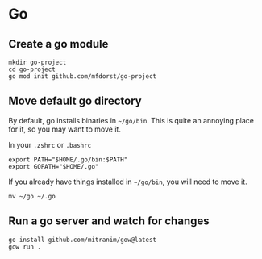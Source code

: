 # Go

## Create a go module
```
mkdir go-project
cd go-project
go mod init github.com/mfdorst/go-project
```

## Move default go directory
By default, go installs binaries in `~/go/bin`. This is quite an annoying place for it, so you may
want to move it.

In your `.zshrc` or `.bashrc`
```
export PATH="$HOME/.go/bin:$PATH"
export GOPATH="$HOME/.go"
```
If you already have things installed in `~/go/bin`, you will need to move it.
```
mv ~/go ~/.go
```

## Run a go server and watch for changes
```
go install github.com/mitranim/gow@latest
gow run .
```

